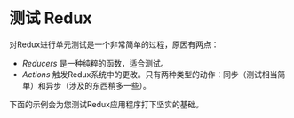 # 测试 Redux

对Redux进行单元测试是一个非常简单的过程，原因有两点：

- *Reducers* 是一种纯粹的函数，适合测试。
- *Actions* 触发Redux系统中的更改。只有两种类型的动作：同步（测试相当简单）和异步（涉及的东西稍多一些）。

下面的示例会为您测试Redux应用程序打下坚实的基础。